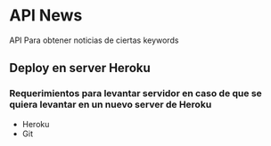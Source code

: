 # API News 
API Para obtener noticias de ciertas keywords
## Deploy en server Heroku
### Requerimientos para levantar servidor en caso de que se quiera levantar en un nuevo server de Heroku
- Heroku
- Git
